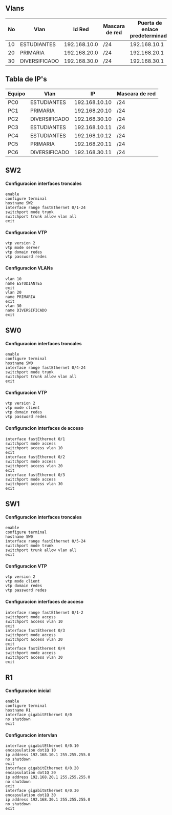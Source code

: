## Vlans

| No | Vlan | Id Red | Mascara de red | Puerta de enlace predeterminada |
|-|-|-|-|-|
| 10| ESTUDIANTES | 192.168.10.0 | /24 | 192.168.10.1 |
| 20| PRIMARIA | 192.168.20.0 | /24 | 192.168.20.1 |
| 30| DIVERSIFICADO | 192.168.30.0 | /24 | 192.168.30.1 |

## Tabla de IP's

| Equipo | Vlan | IP | Mascara de red |
|-|-|-|-|
| PC0 | ESTUDIANTES | 192.168.10.10 | /24 |
| PC1 | PRIMARIA | 192.168.20.10 | /24 |
| PC2 | DIVERSIFICADO | 192.168.30.10 | /24 |
| PC3 | ESTUDIANTES | 192.168.10.11 | /24 |
| PC4 | ESTUDIANTES | 192.168.10.12 | /24 |
| PC5 | PRIMARIA | 192.168.20.11 | /24 |
| PC6 | DIVERSIFICADO | 192.168.30.11 | /24 |

## SW2

#### Configuracion interfaces troncales
```
enable
configure terminal
hostname SW2
interface range fastEthernet 0/1-24
switchport mode trunk
switchport trunk allow vlan all
exit
```

#### Configuracion VTP
```
vtp version 2
vtp mode server
vtp domain redes
vtp password redes
```

#### Configuracion VLANs
```
vlan 10
name ESTUDIANTES
exit
vlan 20
name PRIMARIA
exit
vlan 30
name DIVERSIFICADO
exit
```

## SW0

#### Configuracion interfaces troncales
```
enable
configure terminal
hostname SW0
interface range fastEthernet 0/4-24
switchport mode trunk
switchport trunk allow vlan all
exit
```

#### Configuracion VTP
```
vtp version 2
vtp mode client
vtp domain redes
vtp password redes
```

#### Configuracion interfaces de acceso
```
interface fastEthernet 0/1
switchport mode access
switchport access vlan 10
exit
interface fastEthernet 0/2
switchport mode access
switchport access vlan 20
exit
interface fastEthernet 0/3
switchport mode access
switchport access vlan 30
exit
```

## SW1

#### Configuracion interfaces troncales
```
enable
configure terminal
hostname SW0
interface range fastEthernet 0/5-24
switchport mode trunk
switchport trunk allow vlan all
exit
```

#### Configuracion VTP
```
vtp version 2
vtp mode client
vtp domain redes
vtp password redes
```

#### Configuracion interfaces de acceso
```
interface range fastEthernet 0/1-2
switchport mode access
switchport access vlan 10
exit
interface fastEthernet 0/3
switchport mode access
switchport access vlan 20
exit
interface fastEthernet 0/4
switchport mode access
switchport access vlan 30
exit
```

## R1

#### Configuracion inicial
```
enable
configure terminal
hostname R1
interface gigabitEthernet 0/0
no shutdown
exit
```

#### Configuracion intervlan
```
interface gigabitEthernet 0/0.10
encapsulation dot1Q 10
ip address 192.168.10.1 255.255.255.0
no shutdown
exit
interface gigabitEthernet 0/0.20
encapsulation dot1Q 20
ip address 192.168.20.1 255.255.255.0
no shutdown
exit
interface gigabitEthernet 0/0.30
encapsulation dot1Q 30
ip address 192.168.30.1 255.255.255.0
no shutdown
exit
```